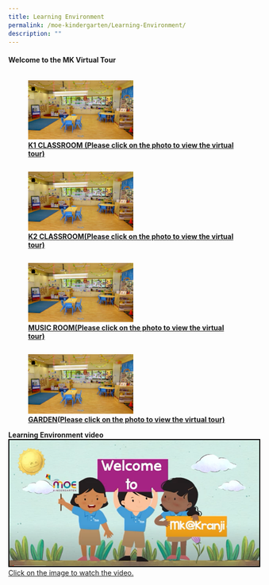 ```yaml
---
title: Learning Environment
permalink: /moe-kindergarten/Learning-Environment/
description: ""
---
```

#### **Welcome to the MK Virtual Tour**


<div>


<div style="float: left">

<a href="https://www.google.com/maps/@1.3937187,103.7477172,3a,75y,183.42h,89.22t/data=!3m7!1e1!3m5!1sAF1QipMRpJ-iyOgmSTVNmB8klWHXS0HBdVt7hC9xZF09!2e10!3e12!7i13200!8i6600">
	
<figure>
<img src="/images/MOE%20Kindergarten/Learning%20Environment/L1.jpg" style="width:50%">
<figcaption> <strong> K1 CLASSROOM (Please click on the photo to view the virtual tour) </strong> </figcaption>

</figure>


</a>

</div>

<div>

</div>

</div>


<div>


<div style="float: left">

<a href="https://www.google.com/maps/@1.3937359,103.7477512,3a,75y,174.69h,89.64t/data=!3m7!1e1!3m5!1sAF1QipMsWiiKpnPUGZxU4TL_8l7WlfmA3UbtZmOE1uZ6!2e10!3e12!7i13200!8i6600">

<figure>
<img src="/images/MOE%20Kindergarten/Learning%20Environment/L1.jpg" style="width:50%">
<figcaption> <strong> K2 CLASSROOM(Please click on the photo to view the virtual tour) </strong> </figcaption>

</figure>
</a>

</div>

<div>

</div>

</div>

<div>


<div style="float: left">

<a href="https://www.google.com/maps/@1.3936831,103.7478275,3a,75y,52.96h,89.71t/data=!3m6!1e1!3m4!1sAF1QipPoRAidGgWbD08PSSDsjvYM5r_BeRqEvcRJhJul!2e10!7i13200!8i6600?shorturl=1">

<figure>
<img src="/images/MOE%20Kindergarten/Learning%20Environment/L1.jpg" style="width:50%">
<figcaption> <strong> MUSIC ROOM(Please click on the photo to view the virtual tour) </strong> </figcaption>

</figure>
</a>

</div>

<div>

</div>

</div>



<div>


<div style="float: left">

<a href="https://www.google.com/maps/@1.3937061,103.7478026,3a,75y,292.98h,80.16t/data=!3m6!1e1!3m4!1sAF1QipPi_HOBcOHqZwJ3-tboGGEEoT24UtI1PYjXy0Rn!2e10!7i13200!8i6600?shorturl=1">

<figure>
<img src="/images/MOE%20Kindergarten/Learning%20Environment/L1.jpg" style="width:50%">
<figcaption> <strong> GARDEN(Please click on the photo to view the virtual tour)</strong> </figcaption>

</figure>
</a>

</div>

<div>

</div>

</div>
<br><br>

**Learning Environment video**
<a href="https://www.youtube.com/watch?v=X-HteLrhrYs" target="_blank"><img style="border:2px double black" src="/images/MOE%20Kindergarten/Information%20for%20Parents/Information%20for%20Parents/welcome%20to%20MK@kranji.png">Click on the image to watch the video.